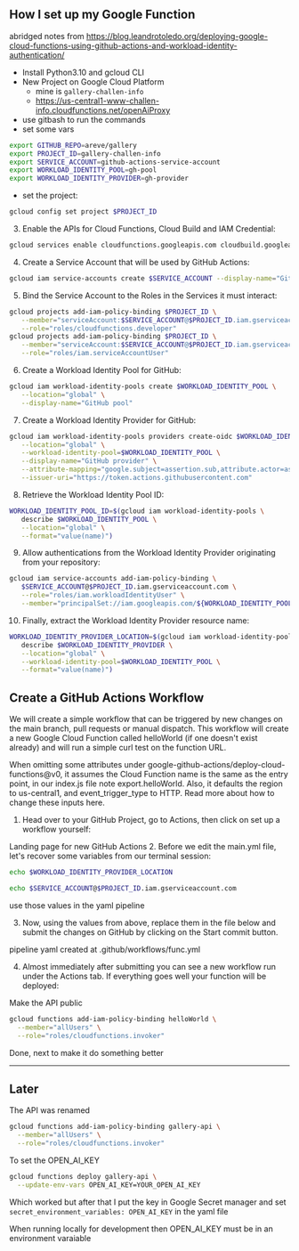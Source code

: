 
## How I set up my Google Function

abridged notes from https://blog.leandrotoledo.org/deploying-google-cloud-functions-using-github-actions-and-workload-identity-authentication/

* Install Python3.10 and gcloud CLI
* New Project on Google Cloud Platform
  * mine is `gallery-challen-info`
  * https://us-central1-www-challen-info.cloudfunctions.net/openAiProxy
* use gitbash to run the commands
* set some vars 
```bash
export GITHUB_REPO=areve/gallery
export PROJECT_ID=gallery-challen-info
export SERVICE_ACCOUNT=github-actions-service-account
export WORKLOAD_IDENTITY_POOL=gh-pool
export WORKLOAD_IDENTITY_PROVIDER=gh-provider
```
* set the project:
```bash
gcloud config set project $PROJECT_ID
```

3. Enable the APIs for Cloud Functions, Cloud Build and IAM Credential:
```bash
gcloud services enable cloudfunctions.googleapis.com cloudbuild.googleapis.com iamcredentials.googleapis.com
```

4. Create a Service Account that will be used by GitHub Actions:
```bash
gcloud iam service-accounts create $SERVICE_ACCOUNT --display-name="GitHub Actions Service Account"
```

5. Bind the Service Account to the Roles in the Services it must interact:
```bash
gcloud projects add-iam-policy-binding $PROJECT_ID \
   --member="serviceAccount:$SERVICE_ACCOUNT@$PROJECT_ID.iam.gserviceaccount.com" \
   --role="roles/cloudfunctions.developer"
gcloud projects add-iam-policy-binding $PROJECT_ID \
   --member="serviceAccount:$SERVICE_ACCOUNT@$PROJECT_ID.iam.gserviceaccount.com" \
   --role="roles/iam.serviceAccountUser"
```

6. Create a Workload Identity Pool for GitHub:
```bash
gcloud iam workload-identity-pools create $WORKLOAD_IDENTITY_POOL \
   --location="global" \
   --display-name="GitHub pool"
```

7. Create a Workload Identity Provider for GitHub:
```bash
gcloud iam workload-identity-pools providers create-oidc $WORKLOAD_IDENTITY_PROVIDER \
   --location="global" \
   --workload-identity-pool=$WORKLOAD_IDENTITY_POOL \
   --display-name="GitHub provider" \
   --attribute-mapping="google.subject=assertion.sub,attribute.actor=assertion.actor,attribute.repository=assertion.repository" \
   --issuer-uri="https://token.actions.githubusercontent.com"
```

8. Retrieve the Workload Identity Pool ID:
```bash
WORKLOAD_IDENTITY_POOL_ID=$(gcloud iam workload-identity-pools \
   describe $WORKLOAD_IDENTITY_POOL \
   --location="global" \
   --format="value(name)")
```

9. Allow authentications from the Workload Identity Provider originating from your repository:
```bash
gcloud iam service-accounts add-iam-policy-binding \
   $SERVICE_ACCOUNT@$PROJECT_ID.iam.gserviceaccount.com \
   --role="roles/iam.workloadIdentityUser" \
   --member="principalSet://iam.googleapis.com/${WORKLOAD_IDENTITY_POOL_ID}/attribute.repository/${GITHUB_REPO}"
```

10. Finally, extract the Workload Identity Provider resource name:
```bash
WORKLOAD_IDENTITY_PROVIDER_LOCATION=$(gcloud iam workload-identity-pools providers \
   describe $WORKLOAD_IDENTITY_PROVIDER \
   --location="global" \
   --workload-identity-pool=$WORKLOAD_IDENTITY_POOL \
   --format="value(name)")
```

## Create a GitHub Actions Workflow
We will create a simple workflow that can be triggered by new changes on the main branch, pull requests or manual dispatch. This workflow will create a new Google Cloud Function called helloWorld (if one doesn't exist already) and will run a simple curl test on the function URL.

When omitting some attributes under google-github-actions/deploy-cloud-functions@v0, it assumes the Cloud Function name is the same as the entry point, in our index.js file note export.helloWorld. Also, it defaults the region to us-central1, and event_trigger_type to HTTP. Read more about how to change these inputs here.

1. Head over to your GitHub Project, go to Actions, then click on set up a workflow yourself:

Landing page for new GitHub Actions
2. Before we edit the main.yml file, let's recover some variables from our terminal session:

```bash
echo $WORKLOAD_IDENTITY_PROVIDER_LOCATION
```

```bash
echo $SERVICE_ACCOUNT@$PROJECT_ID.iam.gserviceaccount.com
```

use those values in the yaml pipeline

3. Now, using the values from above, replace them in the file below and submit the changes on GitHub by clicking on the Start commit button.

pipeline yaml created at .github/workflows/func.yml

4. Almost immediately after submitting you can see a new workflow run under the Actions tab. If everything goes well your function will be deployed:


Make the API public

```bash
gcloud functions add-iam-policy-binding helloWorld \
  --member="allUsers" \
  --role="roles/cloudfunctions.invoker"
```

Done, next to make it do something better


----

## Later
The API was renamed

```bash
gcloud functions add-iam-policy-binding gallery-api \
  --member="allUsers" \
  --role="roles/cloudfunctions.invoker"
```

To set the OPEN_AI_KEY 

```bash
gcloud functions deploy gallery-api \
  --update-env-vars OPEN_AI_KEY=YOUR_OPEN_AI_KEY
```

Which worked but after that I put the key in Google Secret manager
and set `secret_environment_variables: OPEN_AI_KEY` in the yaml file

When running locally for development then OPEN_AI_KEY must be in an environment varaiable